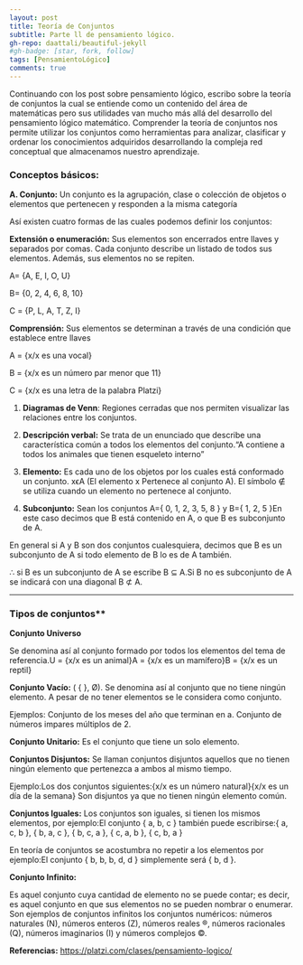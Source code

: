 ```yaml
---
layout: post
title: Teoría de Conjuntos 
subtitle: Parte ll de pensamiento lógico. 
gh-repo: daattali/beautiful-jekyll
#gh-badge: [star, fork, follow]
tags: [PensamientoLógico] 
comments: true
---
```


Continuando con los post sobre pensamiento lógico, escribo sobre la teoría de conjuntos la cual se entiende como un contenido del área de matemáticas pero sus utilidades van mucho más allá del desarrollo del pensamiento lógico matemático. Comprender la teoría de conjuntos nos permite utilizar los conjuntos como herramientas para analizar, clasificar y ordenar los conocimientos adquiridos desarrollando la compleja red conceptual que almacenamos nuestro aprendizaje.

### Conceptos básicos: ###

**A. Conjunto:** Un conjunto es la agrupación, clase o colección de objetos o elementos que pertenecen y responden a la misma categoría

Así existen cuatro formas de las cuales podemos definir los conjuntos: 

 **Extensión o enumeración:** Sus elementos son encerrados entre llaves y separados por comas. Cada conjunto describe un listado de todos sus elementos. Además, sus elementos no se repiten.

A= {A, E, I, O, U}

B= {0, 2, 4, 6, 8, 10}

C = {P, L, A, T, Z, I}

 **Comprensión:** Sus elementos se determinan a través de una condición que establece entre llaves

A = {x/x es una vocal}

B = {x/x es un número par menor que 11}

C = {x/x es una letra de la palabra Platzi}

1.  **Diagramas de Venn**: Regiones cerradas que nos permiten visualizar las relaciones entre los conjuntos.

2.  **Descripción verbal:** Se trata de un enunciado que describe una característica común a todos los elementos del conjunto.“A contiene a todos los animales que tienen esqueleto interno”

3.  **Elemento:** Es cada uno de los objetos por los cuales está conformado un conjunto. xϵA (El elemento x Pertenece al conjunto A). El símbolo ∉ se utiliza cuando un elemento no pertenece al conjunto.

4.  **Subconjunto:** Sean los conjuntos A={ 0, 1, 2, 3, 5, 8 } y B={ 1, 2, 5 }En este caso decimos que B está contenido en A, o que B es subconjunto de A.

En general si A y B son dos conjuntos cualesquiera, decimos que B es un subconjunto de A si todo elemento de B lo es de A también.

∴ si B es un subconjunto de A se escribe B ⊆ A.Si B no es subconjunto de A se indicará con una diagonal B ⊄ A.

---

### Tipos de conjuntos**

**Conjunto Universo** 

Se denomina así al conjunto formado por todos los elementos del tema de referencia.U = {x/x es un animal}A = {x/x es un mamífero}B = {x/x es un reptil}

**Conjunto Vacío:** 
( { }, Ø). Se denomina así al conjunto que no tiene ningún elemento. A pesar de no tener elementos se le considera como conjunto.

Ejemplos: Conjunto de los meses del año que terminan en a. Conjunto de números impares múltiplos de 2.

**Conjunto Unitario:** Es el conjunto que tiene un solo elemento.

**Conjuntos Disjuntos:** Se llaman conjuntos disjuntos aquellos que no tienen ningún elemento que pertenezca a ambos al mismo tiempo.

Ejemplo:Los dos conjuntos siguientes:{x/x es un número natural}{x/x es un día de la semana} Son disjuntos ya que no tienen ningún elemento común.

**Conjuntos Iguales:** Los conjuntos son iguales, si tienen los mismos elementos, por ejemplo:El conjunto { a, b, c } también puede escribirse:{ a, c, b }, { b, a, c }, { b, c, a }, { c, a, b }, { c, b, a }

En teoría de conjuntos se acostumbra no repetir a los elementos por ejemplo:El conjunto { b, b, b, d, d } simplemente será { b, d }.

**Conjunto Infinito:**

Es aquel conjunto cuya cantidad de elemento no se puede contar; es decir, es aquel conjunto en que sus elementos no se pueden nombrar o enumerar. Son ejemplos de conjuntos infinitos los conjuntos numéricos: números naturales (N), números enteros (Z), números reales ®, números racionales (Q), números imaginarios (I) y números complejos ©.

**Referencias:**
https://platzi.com/clases/pensamiento-logico/
